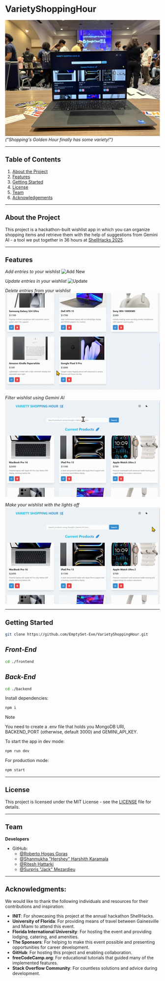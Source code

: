# **VarietyShoppingHour**

![](imgs/varietyshoppinghour.jpg)
*("Shopping's Golden Hour finally has some variety!")*

---

## **Table of Contents**
1. [About the Project](#about-the-project)  
2. [Features](#features)    
3. [Getting Started](#getting-started)  
4. [License](#license)  
5. [Team](#team)
6. [Acknowledgements](#acknowledgments)

---

## **About the Project**
This project is a hackathon-built wishlist app in which you can organize shopping items and retrieve them with the help of suggestions from Gemini AI - a tool we put together in 36 hours at [ShellHacks 2025](https://shellhacks.net/).

---

## **Features**

*Add entries to your wishlist*
![Add New](imgs/add_new.gif)

*Update entries in your wishlist*
![Update](imgs/update_product.gif)  

*Delete entries from your wishlist*
![Delete](imgs/delete.gif)  

*Filter wishlist using Gemini AI*
![Gemini AI](imgs/Gemini_AI.gif)  

*Make your wishlist with the lights off*
![Dark Mode](imgs/dark_mode.gif)  

---

## **Getting Started**

```sh
git clone https://github.com/EmptySet-Exe/VarietyShoppingHour.git
```

## *Front-End*
```sh
cd ./frontend
```

## *Back-End*
```sh
cd ./backend
```

Install dependencies:

```sh
npm i
```

> [!NOTE]
> You need to create a .env file that holds you MongoDB URI, BACKEND_PORT (otherwise, default 3000) and GEMINI_API_KEY.

To start the app in dev mode:

```sh
npm run dev
```

For production mode:

```sh
npm start
```

---

## **License**
This project is licensed under the MIT License - see the [LICENSE](LICENSE) file for details.

---

## **Team**
**Developers**  

- GitHub:
  - [@Roberto Hogas Goras](https://github.com/rhogas)  
  - [@Shanmukha "Hershey" Harshith Karamala](https://github.com/strigoaraneo)
  - [@Ritesh Hattarki](https://github.com/riteshhattarki)  
  - [@Surpris "Jack" Mezardieu](https://github.com/EmptySet-Exe)  



---

## **Acknowledgments**: 
  We would like to thank the following individuals and resources for their contributions and inspiration:
  - **INIT**: For showcasing this project at the annual hackathon ShellHacks.
  - **University of Florida**: For providing means of travel between Gainesville and Miami to attend this event.
  - **Florida International University**: For hosting the event and providing lodging, catering, and amenities.
  - **The Sponsors**: For helping to make this event possible and presenting opportunities for career development.
  - **GitHub**: For hosting this project and enabling collaboration.  
  - **freeCodeCamp.org**: For educational tutorials that guided many of the implemented features.
  - **Stack Overflow Community**: For countless solutions and advice during development.
